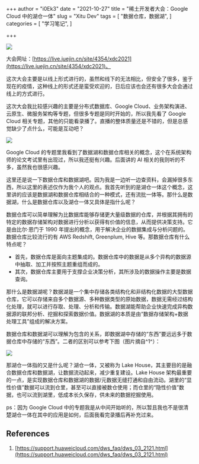 +++
author = "i0Ek3"
date = "2021-10-27"
title = "稀土开发者大会：Google Cloud 中的湖仓一体" 
slug = "Xitu Dev"
tags = [
    "数据仓库，数据湖",
]
categories = [
    "学习笔记",
]

+++

![](https://cdn.jsdelivr.net/gh/i0Ek3/apichost@main/niter.top/dev0.775rxk0n8cg0.jpg)

大会网址：[https://live.juejin.cn/site/4354/xdc2021](https://live.juejin.cn/site/4354/xdc2021)。

这次大会主要是以线上形式进行的，虽然和线下的无法相比，但安全了很多，鉴于现在的疫情，这种线上的形式还是蛮受欢迎的，日后应该也会还有很多大会会通过线上的方式进行。

这次大会我比较感兴趣的主要是分布式数据库、Google Cloud、业务架构演进、云原生、微服务架构等专题，但很多专题是同时开始的，所以我先看了 Google Cloud 相关专题，其他的只能看录播了。直播的整体质量还是不错的，但是总感觉缺少了点什么，可能是互动吧？

![](https://cdn.jsdelivr.net/gh/i0Ek3/apichost@main/niter.top/dev1.60k02pwtgjcw.jpg)

Google Cloud 的专题里我看到了数据湖和数据仓库相关的概念，这个在系统架构师的论文考试里有出现过，所以我还挺有兴趣。后面讲的 AI 相关的我则听的不多，虽然我也很感兴趣。

这里还是说一下数据仓库和数据湖吧。因为我是一边听一边查资料，会漏掉很多东西，所以这里的表述仅作为我个人的观点。我首先听到的是湖仓一体这个概念，这里讲的应该是数据湖和数据仓库相结合的一种模式，还有流批一体等。那什么是数据湖，什么是数据仓库以及湖仓一体又具体是指什么呢？

数据仓库可以简单理解为比数据库能够存储更大量级数据的仓库，并根据其拥有的特定的数据存储架构对数据进行分析以获得有价值的信息，从而提供决策支持。它是由比尔·恩门于 1990 年提出的概念，用于解决企业的数据集成与分析问题的。数据仓库比较流行的有 AWS Redshift, Greenplum, Hive 等。那数据仓库有什么特点呢？

- 首先，数据仓库是面向主题集成的。数据仓库中的数据是从多个异构的数据源中抽取、加工并按照主题重组而成的。
- 其次，数据仓库主要用于支撑企业决策分析，其所涉及的数据操作主要是数据查询。

那什么是数据湖呢？数据湖是一个集中存储各类结构化和非结构化数据的大型数据仓库，它可以存储来自多个数据源、多种数据类型的原始数据，数据无需经过结构化处理，就可以进行存取、处理、分析和传输。数据湖能帮助企业快速完成异构数据源的联邦分析、挖掘和探索数据价值。数据湖的本质是由“数据存储架构+数据处理工具”组成的解决方案。

数据仓库和数据湖可以理解为包含的关系，即数据湖中存储的“东西”要远远多于数据仓库中存储的“东西”。二者的区别可以参考下图（图片摘自^1^）：

![](https://cdn.jsdelivr.net/gh/i0Ek3/apichost@main/niter.top/diff.otyy5grejow.jpg)

那湖仓一体指的又是什么呢？湖仓一体，又被称为 Lake House，其主要目的是融合数据仓库和数据湖，让数据流动起来，减少重复建设。Lake House 架构最重要的一点，是实现数据仓库和数据湖的数据/元数据无缝打通和自由流动。湖里的“显性价值”数据可以流到仓里，甚至可以直接被数仓使用；而仓里的“隐性价值”数据，也可以流到湖里，低成本长久保存，供未来的数据挖掘使用。

ps：因为 Google Cloud 中的专题我是从中间开始听的，所以暂且我也不是很清楚湖仓一体在其中的应用是如何，后面我看完录播后再补充过来。

## References

1. [https://support.huaweicloud.com/dws_faq/dws_03_2121.html](https://support.huaweicloud.com/dws_faq/dws_03_2121.html)
